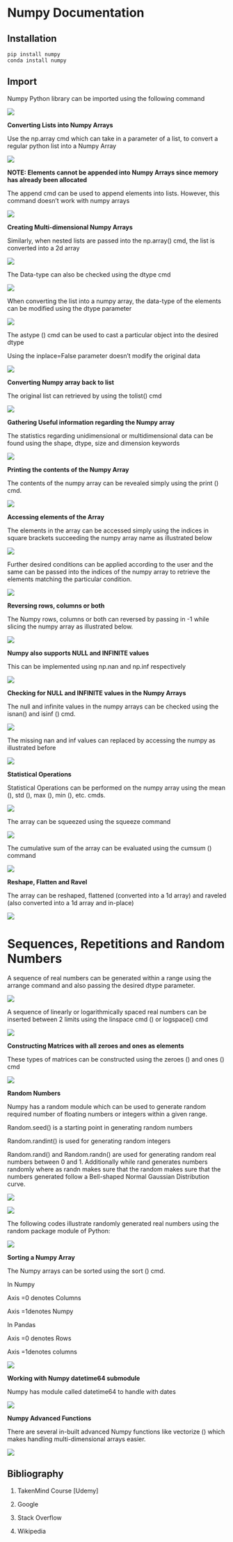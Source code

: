 Numpy Documentation
===================

Installation
------------

~~~~~~~~~~~~~~~~~~~~~~~~~~~~~~~~~~~~~~~~~~~~~~~~~~~~~~~~~~~~~~~~~~~~~~~~~~~~~~~~
pip install numpy
conda install numpy
~~~~~~~~~~~~~~~~~~~~~~~~~~~~~~~~~~~~~~~~~~~~~~~~~~~~~~~~~~~~~~~~~~~~~~~~~~~~~~~~

Import
------

Numpy Python library can be imported using the following command

![](media/e41457a352f29994539afd081302d5b3.png)

**Converting Lists into Numpy Arrays**

Use the np.array cmd which can take in a parameter of a list, to convert a
regular python list into a Numpy Array

![](media/0b4e830a9709de2c46c9e9e523ff6268.png)

**NOTE: Elements cannot be appended into Numpy Arrays since memory has already
been allocated**

The append cmd can be used to append elements into lists. However, this command
doesn’t work with numpy arrays

![](media/e9baf1109dadb7624b18beb3154721c1.png)

**Creating Multi-dimensional Numpy Arrays**

Similarly, when nested lists are passed into the np.array() cmd, the list is
converted into a 2d array

![](media/f94d569021e430c7269a3a4db29e2c0c.png)

The Data-type can also be checked using the dtype cmd

![](media/8cd18b232c47a819362cc9b018afcc79.png)

When converting the list into a numpy array, the data-type of the elements can
be modified using the dtype parameter

![](media/1bf9b101661e4045b07970ae156f5561.png)

The astype () cmd can be used to cast a particular object into the desired dtype

Using the inplace=False parameter doesn’t modify the original data

![](media/fc20153aafb8a05544e92604c5996743.png)

**Converting Numpy array back to list**

The original list can retrieved by using the tolist() cmd

![](media/dce99d6f893a9a59814defa65cda9e90.png)

**Gathering Useful information regarding the Numpy array**

The statistics regarding unidimensional or multidimensional data can be found
using the shape, dtype, size and dimension keywords

![](media/975b4f66ee3b90401ff402bd72c0c7f1.png)

**Printing the contents of the Numpy Array**

The contents of the numpy array can be revealed simply using the print () cmd.

![](media/3b270759f7965f6c5cd09956e0e8d1fd.png)

**Accessing elements of the Array**

The elements in the array can be accessed simply using the indices in square
brackets succeeding the numpy array name as illustrated below

![](media/407cf763eb37d24a06daf32ef124b0f6.png)

Further desired conditions can be applied according to the user and the same can
be passed into the indices of the numpy array to retrieve the elements matching
the particular condition.

![](media/b68cba0f6e277e5b5d15c8e553d59bec.png)

**Reversing rows, columns or both**

The Numpy rows, columns or both can reversed by passing in -1 while slicing the
numpy array as illustrated below.

![](media/f740ff84a5ab612e0130115cad52c199.png)

**Numpy also supports NULL and INFINITE values**

This can be implemented using np.nan and np.inf respectively

![](media/c2c4dc8da4cff49c1305c762ad123650.png)

**Checking for NULL and INFINITE values in the Numpy Arrays**

The null and infinite values in the numpy arrays can be checked using the
isnan() and isinf () cmd.

![](media/9ab44d61d854cc9e6098f91723862217.png)

The missing nan and inf values can replaced by accessing the numpy as
illustrated before

![](media/9483fe76a29bc59d302bcacef9573d57.png)

**Statistical Operations**

Statistical Operations can be performed on the numpy array using the mean (),
std (), max (), min (), etc. cmds.

![](media/87c6e46acc54f3feb935830f74495851.png)

The array can be squeezed using the squeeze command

![](media/fe4280fc58b47dd67987a1fc7af6c63f.png)

The cumulative sum of the array can be evaluated using the cumsum () command

![](media/db17274ba72d6d1f8917ebc8fbddbad5.png)

**Reshape, Flatten and Ravel**

The array can be reshaped, flattened (converted into a 1d array) and raveled
(also converted into a 1d array and in-place)

![](media/50979dc06c375d40a97b8e532d36ac47.png)

Sequences, Repetitions and Random Numbers
=========================================

A sequence of real numbers can be generated within a range using the arrange
command and also passing the desired dtype parameter.

![](media/0a77622ad75fe1c33a1a9d60fe626ee1.png)

A sequence of linearly or logarithmically spaced real numbers can be inserted
between 2 limits using the linspace cmd () or logspace() cmd

![](media/626d6065496a9212fd3f925f3d7d812f.png)

**Constructing Matrices with all zeroes and ones as elements**

These types of matrices can be constructed using the zeroes () and ones () cmd

![](media/c5234fc0d993d0072fba6a5390a2cd7c.png)

**Random Numbers**

Numpy has a random module which can be used to generate random required number
of floating numbers or integers within a given range.

Random.seed() is a starting point in generating random numbers

Random.randint() is used for generating random integers

Random.rand() and Random.randn() are used for generating random real numbers
between 0 and 1. Additionally while rand generates numbers randomly where as
randn makes sure that the random makes sure that the numbers generated follow a
Bell-shaped Normal Gaussian Distribution curve.

![](media/e62443738986d09f1a34bd73563de441.png)

![](media/1c43fd25537225ac6273beb7de2da53c.png)

The following codes illustrate randomly generated real numbers using the random
package module of Python:

![](media/4b45082d5b120df614dd7dcf3a69b4cf.png)

**Sorting a Numpy Array**

The Numpy arrays can be sorted using the sort () cmd.

In Numpy

Axis =0 denotes Columns

Axis =1denotes Numpy

In Pandas

Axis =0 denotes Rows

Axis =1denotes columns

![](media/e24c02b52103e05a48d603a6e98ab7b3.png)

**Working with Numpy datetime64 submodule**

Numpy has module called datetime64 to handle with dates

![](media/33b8e2b93b7e8d501a6f384614038ff6.png)

**Numpy Advanced Functions**

There are several in-built advanced Numpy functions like vectorize () which
makes handling multi-dimensional arrays easier.

![](media/4261983eae560fbc8a47c33ff3fd709e.png)

Bibliography
------------

1.  TakenMind Course [Udemy]

2.  Google

3.  Stack Overflow

4.  Wikipedia
